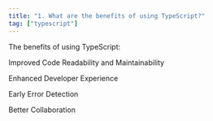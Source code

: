 ```yaml
---
title: "1. What are the benefits of using TypeScript?"
tag: ["typescript"]
---
```

The benefits of using TypeScript:

Improved Code Readability and Maintainability

Enhanced Developer Experience

Early Error Detection

Better Collaboration 